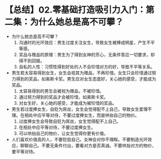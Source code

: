 # 【总结】02.零基础打造吸引力入门：第二集：为什么她总是高不可攀？

-   为什么她总是高不可攀？
    1.  沟通时的光环效应：男生过度关注女生，导致女生被捧成明星，产生不平等感。
    2.  奖品与赠品的原理：男生为了得到女神的芳心，无条件答应一切要求，却得不到回报。
    3.  自私的人性：习惯性得到好处的人不会珍惜对方的好，导致不平等关系。
-   男生若太容易得到女生，女生会视其为赠品，不再珍惜。女生只会珍惜通过努力得到的奖品，如奥斯卡奖。男生应对女生态度好，关心她的感受，才能成为奖品。
    1.  太容易得到的男生会被视为赠品，不被珍惜。
    2.  通过努力得到的奖品才会被珍惜，如奥斯卡奖。
    3.  对女生好，关心她的感受，才能成为被珍惜的奖品。
-   男生若过度捧女生，自贬为屌丝，女生会觉得配不上自己，导致女生爱理不理。在相处中应平等对待，不要过度捧女生，而是哄抬自己的物价。
    1.  过度捧女生会导致自贬为屌丝，女生觉得配不上自己。
    2.  在相处中应平等对待，不要过度捧女生。
    3.  可以哄抬自己的物价，让女生觉得你更有价值。
-   人们喜欢价值高的人，不要贬低自己。女神会对你不理睬。不要制造光环效应，聊聊自己。不要无条件付出，要看对方是否真诚。不要哄抬对方的物价，要平等对待。